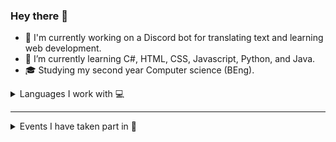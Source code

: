 ### Hey there 👋 

<!--
**masonmaui/masonmaui** is a ✨ _special_ ✨ repository because its `README.md` (this file) appears on your GitHub profile.

Here are some ideas to get you started:
-->


- 🔭 I'm currently working on a Discord bot for translating text and learning web development.
- 🌱 I’m currently learning C#, HTML, CSS, Javascript, Python, and Java.
- 🎓 Studying my second year Computer science (BEng).


<details>
  <summary>Languages I work with 💻</summary>
  This will update automatically. Data can be a bit skewed due to long periods of time spent on 1 project <br>

  <img src= https://wakatime.com/share/@89e4320c-9e67-4d0f-82c4-25bffb92e19b/d6ec7dda-1c05-4e1c-a3c4-2bcede24a64b.svg width="60%"/>
</details>

--- 
<details>
  <summary>Events I have taken part in 🎉</summary>
  - Bebras 2020 <br>
  - Hacktober fest 2021 <br>
  - Bebras 2021 <br>
</details>
